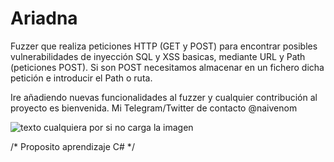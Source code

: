 # Ariadna
Fuzzer que realiza peticiones HTTP (GET y POST) para encontrar posibles vulnerabilidades de inyección SQL y XSS basicas, mediante URL y Path (peticiones POST). Si son POST necesitamos almacenar en un fichero dicha petición e introducir el Path o ruta. 

Ire añadiendo nuevas funcionalidades al fuzzer y cualquier contribución al proyecto es bienvenida. Mi Telegram/Twitter de contacto @naivenom

![texto cualquiera por si no carga la imagen](https://github.com/naivenom/sqlfuzzer/blob/master/Ariadna.PNG)

/* Proposito aprendizaje C# */
